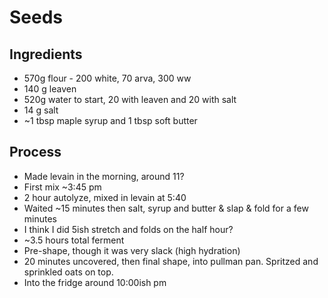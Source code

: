 # Seeds

## Ingredients
- 570g flour - 200 white, 70 arva, 300 ww
- 140 g leaven
- 520g water to start, 20 with leaven and 20 with salt
- 14 g salt
- ~1 tbsp maple syrup and 1 tbsp soft butter

## Process
- Made levain in the morning, around 11?
- First mix ~3:45 pm
- 2 hour autolyze, mixed in levain at 5:40
- Waited ~15 minutes then salt, syrup and butter & slap & fold for a few minutes
- I think I did 5ish stretch and folds on the half hour?
- ~3.5 hours total ferment
- Pre-shape, though it was very slack (high hydration)
- 20 minutes uncovered, then final shape, into pullman pan.  Spritzed and sprinkled oats on top.
- Into the fridge around 10:00ish pm
